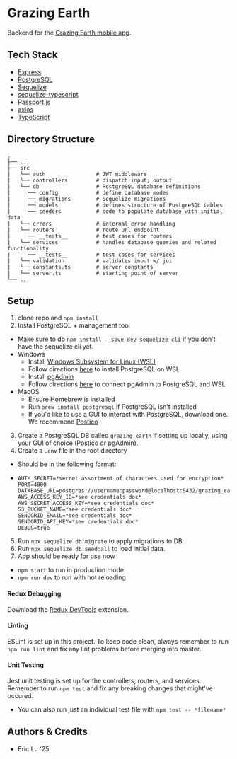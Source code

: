 # Grazing Earth
Backend for the [Grazing Earth mobile app](https://github.com/dali-lab/grazing-earth-mobile).

## Tech Stack
  - [Express](https://expressjs.com/)
  - [PostgreSQL](https://www.postgresql.org/)
  - [Sequelize](https://sequelize.org/)
  - [sequelize-typescript](https://www.npmjs.com/package/sequelize-typescript)
  - [Passport.js](https://www.passportjs.org/)
  - [axios](https://github.com/axios/axios)
  - [TypeScript](https://www.typescriptlang.org/docs/)

## Directory Structure

    .
    ├── ...         
    ├── src                    
    |   └── auth                # JWT middleware
    |   └── controllers         # dispatch input; output
    |   └── db                  # PostgreSQL database definitions
    |     └── config            # define database modes
    |     └── migrations        # Sequelize migrations
    |     └── models            # defines structure of PostgreSQL tables
    |     └── seeders           # code to populate database with initial data
    |   └── errors              # internal error handling
    |   └── routers             # route url endpoint
    |     └── __tests__         # test cases for routers
    |   └── services            # handles database queries and related functionality
    |     └── __tests__         # test cases for services
    |   └── validation          # validates input w/ joi
    |   └── constants.ts        # server constants
    |   └── server.ts           # starting point of server
    └── ...

## Setup

1. clone repo and `npm install`
2. Install PostgreSQL + management tool
  - Make sure to do `npm install --save-dev sequelize-cli` if you don't have the sequelize cli yet.
  - Windows
    - Install [Windows Subsystem for Linux (WSL)](https://ubuntu.com/tutorials/install-ubuntu-on-wsl2-on-windows-10#1-overview)
    - Follow directions [here](https://docs.microsoft.com/en-us/windows/wsl/tutorials/wsl-database#install-postgresql) to install PostgreSQL on WSL
    - Install [pgAdmin](https://www.pgadmin.org/)
    - Follow directions [here](https://www.vultr.com/docs/install-pgadmin-4-for-postgresql-database-server-on-ubuntu-linux/) to connect pgAdmin to PostgreSQL and WSL
  - MacOS
    - Ensure [Homebrew](https://brew.sh/) is installed
    - Run `brew install postgresql` if PostgreSQL isn't installed
    - If you'd like to use a GUI to interact with PostgreSQL, download one. We recommend [Postico](https://eggerapps.at/postico/)
3. Create a PostgreSQL DB called `grazing_earth` if setting up locally, using your GUI of choice (Postico or pgAdmin).
4. Create a `.env` file in the root directory
  - Should be in the following format:
  - ```
    AUTH_SECRET=*secret assortment of characters used for encryption*
    PORT=4000
    DATABASE_URL=postgres://username:password@localhost:5432/grazing_earth
    AWS_ACCESS_KEY_ID=*see credentials doc*
    AWS_SECRET_ACCESS_KEY=*see credentials doc*
    S3_BUCKET_NAME=*see credentials doc*
    SENDGRID_EMAIL=*see credentials doc*
    SENDGRID_API_KEY=*see credentials doc*
    DEBUG=true
    ```
5. Run `npx sequelize db:migrate` to apply migrations to DB.
6. Run `npx sequelize db:seed:all` to load initial data.
7. App should be ready for use now
  - `npm start` to run in production mode
  - `npm run dev` to run with hot reloading

#### Redux Debugging

Download the [Redux DevTools](https://chrome.google.com/webstore/detail/redux-devtools/lmhkpmbekcpmknklioeibfkpmmfibljd?hl=en) extension.

#### Linting

ESLint is set up in this project. To keep code clean, always remember to run `npm run lint` and fix any lint problems before merging into master.

#### Unit Testing

Jest unit testing is set up for the controllers, routers, and services. Remember to run `npm test` and fix any breaking changes that might've occured. 
  - You can also run just an individual test file with `npm test -- *filename*`

## Authors & Credits
- Eric Lu '25